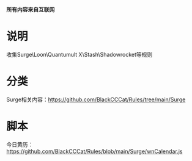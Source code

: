 **所有内容来自互联网**
# 说明
收集Surge\Loon\Quantumult X\Stash\Shadowrocket等规则
# 分类
Surge相关内容：https://github.com/BlackCCCat/Rules/tree/main/Surge

# 脚本
今日黄历：https://github.com/BlackCCCat/Rules/blob/main/Surge/wnCalendar.js
